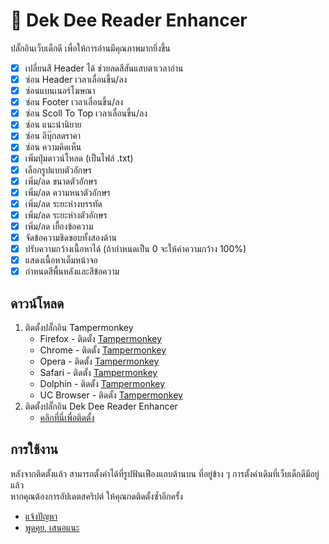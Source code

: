 # 🚀 Dek Dee Reader Enhancer

ปลั๊กอินเว็บเด็กดี เพื่อให้การอ่านมีคุณภาพมากยิ่งขึ้น

- [x] เปลี่ยนสี Header ได้ ช่วยลดสีสันแสบตาเวลาอ่าน
- [x] ซ่อน Header เวลาเลื่อนขึ้น/ลง
- [x] ซ่อนแบนเนอร์โฆษณา
- [x] ซ่อน Footer เวลาเลื่อนขึ้น/ลง
- [x] ซ่อน Scoll To Top เวลาเลื่อนขึ้น/ลง
- [x] ซ่อน แนะนำนิยาย
- [x] ซ่อน อีบุ๊กลดราคา
- [x] ซ่อน ความคิดเห็น
- [x] เพิ่มปุ่มดาวน์โหลด (เป็นไฟล์ .txt)
- [x] เลือกรูปแบบตัวอักษร
- [x] เพิ่ม/ลด ขนาดตัวอักษร
- [x] เพิ่ม/ลด ความหนาตัวอักษร
- [x] เพิ่ม/ลด ระยะห่างบรรทัด
- [x] เพิ่ม/ลด ระยะห่างตัวอักษร
- [x] เพิ่ม/ลด เยื้องข้อความ
- [x] จัดข้อความชิดขอบทั้งสองด้าน
- [x] ปรับความกว้างเนื้อหาได้ (ถ้ากำหนดเป็น 0 จะให้ค่าความกว้าง 100%)
- [x] แสดงเนื้อหาเต็มหน้าจอ
- [x] กำหนดสีพื้นหลังและสีข้อความ

## ดาวน์โหลด

1. ติดตั้งปลั๊กอิน Tampermonkey
   * Firefox - ติดตั้ง [Tampermonkey](https://tampermonkey.net/?ext=dhdg&browser=firefox)
   * Chrome - ติดตั้ง [Tampermonkey](https://tampermonkey.net/?ext=dhdg&browser=chrome)
   * Opera - ติดตั้ง [Tampermonkey](https://tampermonkey.net/?ext=dhdg&browser=opera)
   * Safari - ติดตั้ง [Tampermonkey](https://tampermonkey.net/?ext=dhdg&browser=safari)
   * Dolphin - ติดตั้ง [Tampermonkey](https://tampermonkey.net/?ext=dhdg&browser=dolphin)
   * UC Browser - ติดตั้ง [Tampermonkey](https://tampermonkey.net/?ext=dhdg&browser=ucweb)
2. ติดตั้งปลั๊กอิน Dek Dee Reader Enhancer 
   * [คลิกที่นี่เพื่อติดตั้ง](https://raw.githubusercontent.com/T5ive/Dek-Dee-Reader-Enhancer/master/dek-d-reader-enhancer.user.js)

## การใช้งาน

หลังจากติดตั้งแล้ว สามารถตั้งค่าได้ที่รูปฟันเฟืองแถบด้านบน ที่อยู่ข้าง ๆ การตั้งค่าเดิมที่เว็บเด็กดีมีอยู่แล้ว\
หากคุณต้องการอัปเดตสคริปต์ ให้คุณกดติดตั้งซ้ำอีกครั้ง

- [แจ้งปัญหา](https://github.com/T5ive/Dek-Dee-Reader-Enhancer/issues)
- [พูดคุย, เสนอแนะ](https://github.com/T5ive/Dek-Dee-Reader-Enhancer/discussions)

